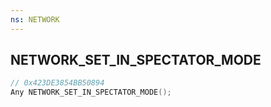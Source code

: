 ```yaml
---
ns: NETWORK
---
```

## NETWORK_SET_IN_SPECTATOR_MODE

```c
// 0x423DE3854BB50894
Any NETWORK_SET_IN_SPECTATOR_MODE();
```

